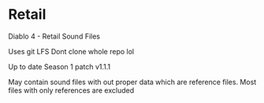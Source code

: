# Retail
Diablo 4 - Retail Sound Files

Uses git LFS
Dont clone whole repo lol

Up to date Season 1 patch v1.1.1

May contain sound files with out proper data which are reference files.
Most files with only references are excluded
